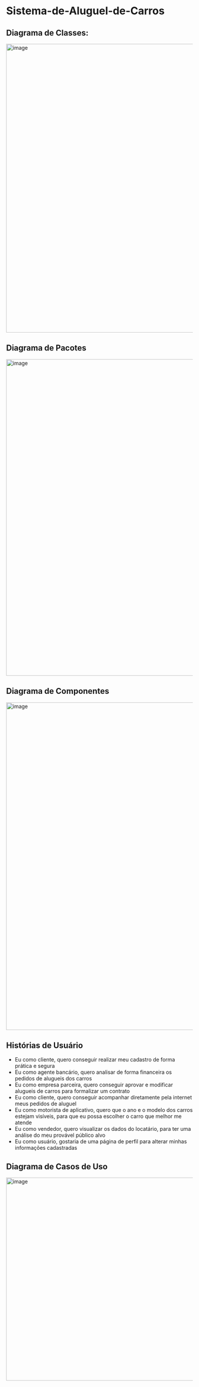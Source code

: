 # Sistema-de-Aluguel-de-Carros

## Diagrama de Classes:
<img width="858" height="779" alt="image" src="https://github.com/user-attachments/assets/cb6782b1-58d8-407e-a852-a96506c426e2" />

## Diagrama de Pacotes
<img width="1666" height="854" alt="image" src="https://github.com/user-attachments/assets/340605c3-ee4a-4466-b2e1-9d73e0bd83ac">

## Diagrama de Componentes
<img width="1199" height="884" alt="image" src="https://github.com/user-attachments/assets/c477a627-54c3-4881-aa16-b666a8d4224b" />




## Histórias de Usuário
- Eu como cliente, quero conseguir realizar meu cadastro de forma prática e segura 
- Eu como agente bancário, quero analisar de forma financeira os pedidos de alugueis dos carros  
- Eu como empresa parceira, quero conseguir aprovar e modificar alugueis de carros para 
formalizar um contrato 
- Eu como cliente, quero conseguir acompanhar diretamente pela internet meus pedidos de 
aluguel 
- Eu como motorista de aplicativo, quero que o ano e o modelo dos carros estejam visíveis, para 
que eu possa escolher o carro que melhor me atende 
- Eu como vendedor, quero visualizar os dados do locatário, para ter uma análise do meu 
provável público alvo 
- Eu como usuário, gostaria de uma página de perfil para alterar minhas informações 
cadastradas

## Diagrama de Casos de Uso
<img width="860" height="548" alt="image" src="https://github.com/user-attachments/assets/f62fc475-1496-4e4d-8188-dbd833ce68bb" />
